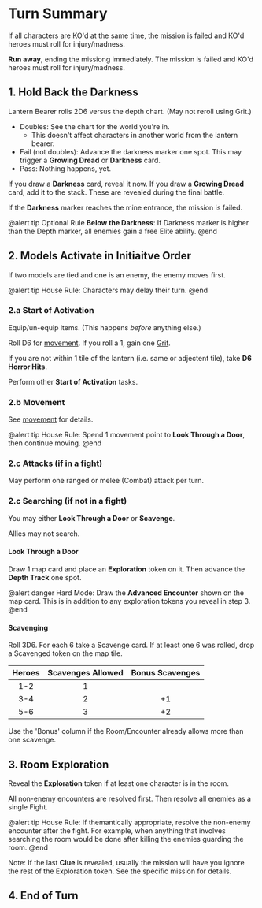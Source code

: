 ﻿# Turn Summary

If all characters are KO'd at the same time, the mission is failed and KO'd heroes must roll for injury/madness.

**Run away**, ending the missiong immediately. The mission is failed and KO'd heroes must roll for injury/madness.


## 1. Hold Back the Darkness

Lantern Bearer rolls 2D6 versus the depth chart. (May not reroll using Grit.)

* Doubles: See the chart for the world you're in. 
  * This doesn't affect characters in another world from the lantern bearer.
* Fail (not doubles): Advance the darkness marker one spot. This may trigger a **Growing Dread** or **Darkness** card.
* Pass: Nothing happens, yet.

If you draw a **Darkness** card, reveal it now. 
If you draw a **Growing Dread** card, add it to the stack. These are revealed during the final battle. 

If the **Darkness** marker reaches the mine entrance, the mission is failed.

@alert tip
Optional Rule **Below the Darkness**: If Darkness marker is higher than the Depth marker, all enemies gain a free Elite ability.
@end

## 2. Models Activate in Initiaitve Order

If two models are tied and one is an enemy, the enemy moves first.

@alert tip
House Rule: Characters may delay their turn.
@end

### 2.a Start of Activation

Equip/un-equip items. (This happens *before* anything else.)

Roll D6 for [movement](Maps.htm). If you roll a 1, gain one [Grit](Grit.htm).

If you are not within 1 tile of the lantern (i.e. same or adjectent tile), take **D6 Horror Hits**.

Perform other **Start of Activation** tasks.

### 2.b Movement

See [movement](Maps.htm) for details.

@alert tip
House Rule: Spend 1 movement point to **Look Through a Door**, then continue moving.
@end

### 2.c Attacks (if in a fight)

May perform one ranged or melee (Combat) attack per turn.

### 2.c Searching (if not in a fight)

You may either **Look Through a Door** or **Scavenge**.

Allies may not search.

#### Look Through a Door

Draw 1 map card and place an **Exploration** token on it. Then advance the **Depth Track** one spot.

@alert danger
Hard Mode: Draw the **Advanced Encounter** shown on the map card. This is in addition to any exploration tokens you reveal in step 3. 
@end

#### Scavenging

Roll 3D6. For each 6 take a Scavenge card. If at least one 6 was rolled, drop a Scavenged token on the map tile.


| Heroes | Scavenges Allowed | Bonus Scavenges |
| :----: |:-----------------:|:---------------:|
| 1-2    | 1                 |                 |
| 3-4    | 2                 |+1               |
| 5-6    | 3                 |+2               |

Use the 'Bonus' column if the Room/Encounter already allows more than one scavenge.


## 3. Room Exploration

Reveal the **Exploration** token if at least one character is in the room.

All non-enemy encounters are resolved first. Then resolve all enemies as a single Fight.

@alert tip
House Rule: If themantically appropriate, resolve the non-enemy encounter after the fight. For example, when anything that involves searching the room would be done after killing the enemies guarding the room.
@end

Note: If the last **Clue** is revealed, usually the mission will have you ignore the rest of the Exploration token. See the specific mission for details.

## 4. End of Turn




